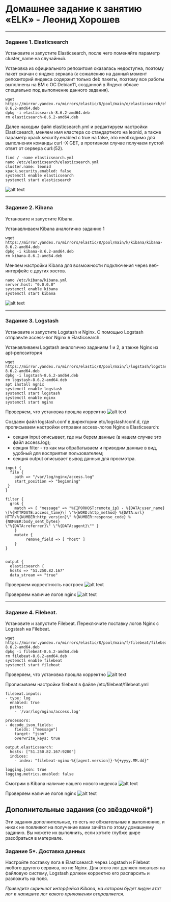 # Домашнее задание к занятию «ELK» - Леонид Хорошев

---

### Задание 1. Elasticsearch 

Установите и запустите Elasticsearch, после чего поменяйте параметр cluster_name на случайный. 

Установка из официального репозитоия оказалась недоступна, поэтому пакет скачан с яндекс зеркала (к сожалению на данный момент репозиторий яндекса содержит только deb пакеты, поэтому все работы выполнены на ВМ с ОС Debian11, созданной в Яндекс облаке специально под выполнение данного задания).

```
wget https://mirror.yandex.ru/mirrors/elastic/8/pool/main/e/elasticsearch/elasticsearch-8.6.2-amd64.deb
dpkg -i elasticsearch-8.6.2-amd64.deb
rm elasticsearch-8.6.2-amd64.deb
```
Далее находим файл elasticsearch.yml и редактируем настройки Elasticsearch, меняем имя кластера со стандартного на leonid, а также параметр xpack.security.enabled с true на false, это необходимо для выполнения команды curl -X GET, в противном случае получаем пустой ответ от сервера curl:(52).

```
find / -name elasticsearch.yml
nano /etc/elasticsearch/elasticsearch.yml
cluster.name: leonid
xpack.security.enabled: false
systemctl enable elasticsearch
systemctl start elasticsearch
```

![alt text](https://github.com/LeonidKhoroshev/databases/blob/main/ELK/elk1.1.png)

---

### Задание 2. Kibana

Установите и запустите Kibana.

Устанавливаем Kibana аналогично заданию 1

```
wget https://mirror.yandex.ru/mirrors/elastic/8/pool/main/k/kibana/kibana-8.6.2-amd64.deb
dpkg -i kibana-8.6.2-amd64.deb
rm kibana-8.6.2-amd64.deb
```

Меняем настройки Kibana для возможности подключения через веб-интерфейс с других хостов.

```
nano /etc/kibana/kibana.yml
server.host: "0.0.0.0"
systemctl enable kibana
systemctl start kibana
```

![alt text](https://github.com/LeonidKhoroshev/databases/blob/main/ELK/elk2.1.png)

---

### Задание 3. Logstash

Установите и запустите Logstash и Nginx. С помощью Logstash отправьте access-лог Nginx в Elasticsearch.

Устанавливаем Logstash аналогично заданиям 1 и 2, а также Nginx из apt-репозитория

```
wget https://mirror.yandex.ru/mirrors/elastic/8/pool/main/l/logstash/logstash-8.6.2-amd64.deb
dpkg -i logstash-8.6.2-amd64.deb
rm logstash-8.6.2-amd64.deb
apt install ngnix
systemctl enable logstash
systemctl start logstash
systemctl enable nginx
systemctl start nginx
```
Проверяем, что установка прошла корректно
![alt text](https://github.com/LeonidKhoroshev/databases/blob/main/ELK/elk3.1.png)

Создаем файл logstash.conf в директории etc/logstash/conf.d, где прописываем настройки отправки access-логов Nginx в Elasticsearch:
- секция input описывает, где мы берем данные (в нашем случае это файл access.log);
- секция filter - то как мы обрабатываем и приводим данные в вид, удобный для восприятия пользователем;
- секция output описывает вывод данных для просмотра. 
```
input {
  file {
    path => "/var/log/nginx/access.log"
    start_position => "beginning"
 }
}

filter {
  grok {
    match => { "message" => "%{IPORHOST:remote_ip} - %{DATA:user_name}
\[%{HTTPDATE:access_time}\] \"%{WORD:http_method} %{DATA:url}
HTTP/%{NUMBER:http_version}\" %{NUMBER:response_code} %{NUMBER:body_sent_bytes}
\"%{DATA:referrer}\" \"%{DATA:agent}\"" }
    }
    mutate {
         remove_field => [ "host" ]
    }
}


output {
  elasticsearch {
  hosts => "51.250.82.167"
  data_stream => "true"
```

Проверяем корректность настроек
![alt text](https://github.com/LeonidKhoroshev/databases/blob/main/ELK/elk3.2.png)

Проверяем наличие логов nginx
![alt text](https://github.com/LeonidKhoroshev/databases/blob/main/ELK/elk3.3.png)

---

### Задание 4. Filebeat. 

Установите и запустите Filebeat. Переключите поставку логов Nginx с Logstash на Filebeat. 

```
wget https://mirror.yandex.ru/mirrors/elastic/8/pool/main/f/filebeat/filebeat-8.6.2-amd64.deb
dpkg -i filebeat-8.6.2-amd64.deb
rm filebeat-8.6.2-amd64.deb
systemctl enable filebeat
systemctl start filebeat
```

Проверяем, что установка прошла корректно
![alt text](https://github.com/LeonidKhoroshev/databases/blob/main/ELK/elk4.1.png)

Прописываем настройки filebeat в файле /etc/filebeat/filebeat.yml

```
filebeat.inputs:
- type: log
  enabled: true
  paths:
    - '/var/log/nginx/access.log'

processors:
- decode_json_fields:
    fields: ["message"]
    target: "json"
    overwrite_keys: true

output.elasticsearch:
  hosts: ["51.250.82.167:9200"]
  indices:
    - index: "filebeat-nginx-%{[agent.version]}-%{+yyyy.MM.dd}"

logging.json: true
logging.metrics.enabled: false
```

Смотрим в Kibana наличие нашего нового индекса
![alt text](https://github.com/LeonidKhoroshev/databases/blob/main/ELK/elk4.2.png)

Проверяем наличие логов nginx
![alt text](https://github.com/LeonidKhoroshev/databases/blob/main/ELK/elk4.3.png)


## Дополнительные задания (со звёздочкой*)
Эти задания дополнительные, то есть не обязательные к выполнению, и никак не повлияют на получение вами зачёта по этому домашнему заданию. Вы можете их выполнить, если хотите глубже шире разобраться в материале.

### Задание 5*. Доставка данных 

Настройте поставку лога в Elasticsearch через Logstash и Filebeat любого другого сервиса, но не Nginx. 
Для этого лог должен писаться на файловую систему, Logstash должен корректно его распарсить и разложить на поля. 

*Приведите скриншот интерфейса Kibana, на котором будет виден этот лог и напишите лог какого приложения отправляется.*
